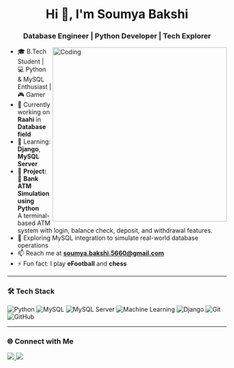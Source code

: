 <h1 align="center">Hi 👋, I'm Soumya Bakshi</h1>
<h3 align="center">Database Engineer | Python Developer | Tech Explorer</h3>

<img align="right" alt="Coding" width="400" src="https://media.giphy.com/media/qgQUggAC3Pfv687qPC/giphy.gif">

- 🎓 B.Tech Student | 💻 Python & MySQL Enthusiast | 🎮 Gamer  
- 💼 Currently working on **Raahi** in **Database field**
- 🌱 Learning: **Django**, **MySQL Server**
- 🔭 **Project:**  
  🏦 **Bank ATM Simulation using Python**  
  A terminal-based ATM system with login, balance check, deposit, and withdrawal features.
- 🔧 Exploring MySQL integration to simulate real-world database operations
- 📫 Reach me at **soumya.bakshi.5660@gmail.com**
- ⚡ Fun fact: I play **eFootball** and **chess**

---

### 🛠️ Tech Stack

![Python](https://img.shields.io/badge/-Python-05122A?style=flat&logo=python)
![MySQL](https://img.shields.io/badge/-MySQL-05122A?style=flat&logo=mysql)
![MySQL Server](https://img.shields.io/badge/-MySQL_Server-4479A1?style=flat&logo=mysql&logoColor=white)
![Machine Learning](https://img.shields.io/badge/-Machine%20Learning-05122A?style=flat&logo=scikit-learn&logoColor=orange)
![Django](https://img.shields.io/badge/-Django-05122A?style=flat&logo=django)
![Git](https://img.shields.io/badge/-Git-05122A?style=flat&logo=git)
![GitHub](https://img.shields.io/badge/-GitHub-05122A?style=flat&logo=github)


---


### 🌐 Connect with Me

<p align="left">
  <a href="https://www.linkedin.com/in/soumya-bakshi-8254ab289" target="_blank">
    <img src="https://img.shields.io/badge/-LinkedIn-blue?style=flat-square&logo=Linkedin&logoColor=white">
  </a>
  <a href="mailto:soumya.bakshi.5660@gmail.com" target="_blank">
    <img src="https://img.shields.io/badge/-Email-red?style=flat-square&logo=Gmail&logoColor=white">
  </a>
</p>
